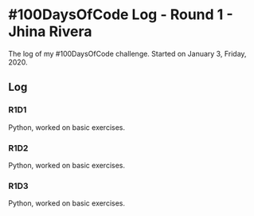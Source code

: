 # #100DaysOfCode Log - Round 1 - Jhina Rivera

The log of my #100DaysOfCode challenge. Started on January 3, Friday, 2020.

## Log

### R1D1 
Python, worked on basic exercises.

### R1D2
Python, worked on basic exercises.

### R1D3
Python, worked on basic exercises.
